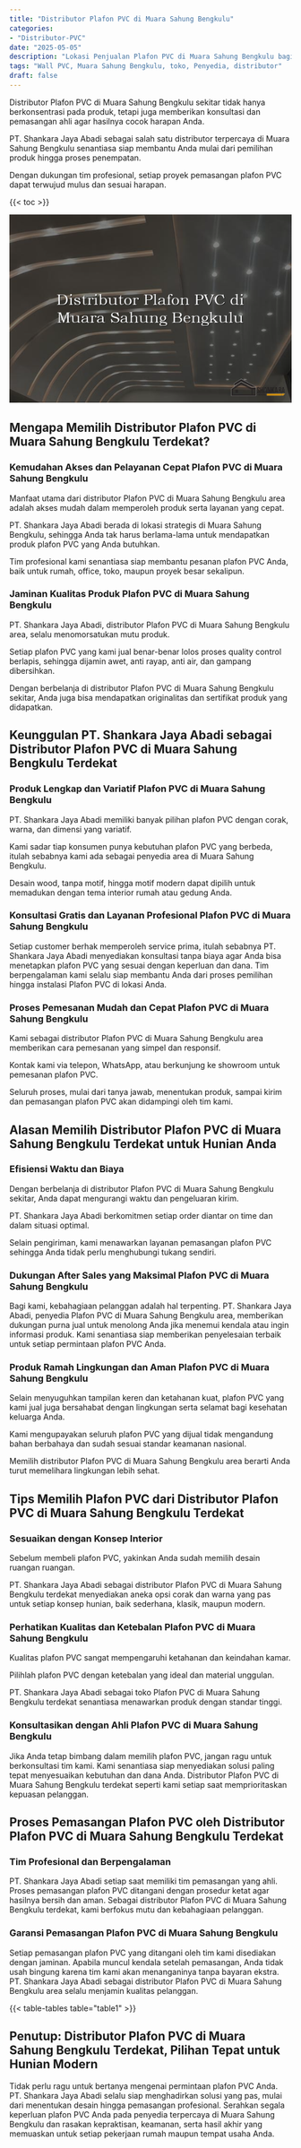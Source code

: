 ```yaml
---
title: "Distributor Plafon PVC di Muara Sahung Bengkulu"
categories: 
- "Distributor-PVC"
date: "2025-05-05"
description: "Lokasi Penjualan Plafon PVC di Muara Sahung Bengkulu bagi hunian, perkantoran, serta ritel. Panel berkualitas, pilihan motif, variasi warna elegan, beserta servis penempatan oleh tenaga ahli ahli serta garansi resmi!|Jasa penyediaan Plafon PVC di Muara Sahung Bengkulu untuk kebutuhan hunian, kantor, maupun gerai, beserta panel berkualitas dan penempatan oleh tenaga ahli profesional dan garansi resmi.|Pilihan Plafon PVC di Muara Sahung Bengkulu yang terbukti untuk rumah, office, serta toko, dengan panel unggulan dan penempatan ditangani oleh tenaga ahli profesional dan garansi resmi.|Penjualan Plafon PVC di Muara Sahung Bengkulu untuk rumah, kantor, dan gerai, beserta material terbaik dan pemasangan dikerjakan oleh tenaga ahli berpengalaman, dilengkapi dengan jaminan resmi.}"
tags: "Wall PVC, Muara Sahung Bengkulu, toko, Penyedia, distributor"
draft: false
---
```


Distributor Plafon PVC di Muara Sahung Bengkulu sekitar tidak hanya berkonsentrasi pada produk, tetapi juga memberikan konsultasi dan pemasangan ahli agar hasilnya cocok harapan Anda.

PT. Shankara Jaya Abadi sebagai salah satu distributor terpercaya di Muara Sahung Bengkulu senantiasa siap membantu Anda mulai dari pemilihan produk hingga proses penempatan.

Dengan dukungan tim profesional, setiap proyek pemasangan plafon PVC dapat terwujud mulus dan sesuai harapan.

{{< toc >}}

![Distributor Plafon PVC di Muara Sahung Bengkulu](/images/Distributor-PVC/Distributor-Plafon-PVC-di-Muara-Sahung-Bengkulu.png)


## Mengapa Memilih Distributor Plafon PVC di Muara Sahung Bengkulu Terdekat?

### Kemudahan Akses dan Pelayanan Cepat Plafon PVC di Muara Sahung Bengkulu

Manfaat utama dari distributor Plafon PVC di Muara Sahung Bengkulu area adalah akses mudah dalam memperoleh produk serta layanan yang cepat.

PT. Shankara Jaya Abadi berada di lokasi strategis di Muara Sahung Bengkulu, sehingga Anda tak harus berlama-lama untuk mendapatkan produk plafon PVC yang Anda butuhkan.

Tim profesional kami senantiasa siap membantu pesanan plafon PVC Anda, baik untuk rumah, office, toko, maupun proyek besar sekalipun.

### Jaminan Kualitas Produk Plafon PVC di Muara Sahung Bengkulu

PT. Shankara Jaya Abadi, distributor Plafon PVC di Muara Sahung Bengkulu area, selalu menomorsatukan mutu produk.

Setiap plafon PVC yang kami jual benar-benar lolos proses quality control berlapis, sehingga dijamin awet, anti rayap, anti air, dan gampang dibersihkan.

Dengan berbelanja di distributor Plafon PVC di Muara Sahung Bengkulu sekitar, Anda juga bisa mendapatkan originalitas dan sertifikat produk yang didapatkan.

## Keunggulan PT. Shankara Jaya Abadi sebagai Distributor Plafon PVC di Muara Sahung Bengkulu Terdekat

### Produk Lengkap dan Variatif Plafon PVC di Muara Sahung Bengkulu

PT. Shankara Jaya Abadi memiliki banyak pilihan plafon PVC dengan corak, warna, dan dimensi yang variatif.

Kami sadar tiap konsumen punya kebutuhan plafon PVC yang berbeda, itulah sebabnya kami ada sebagai penyedia area di Muara Sahung Bengkulu.

Desain wood, tanpa motif, hingga motif modern dapat dipilih untuk memadukan dengan tema interior rumah atau gedung Anda.

### Konsultasi Gratis dan Layanan Profesional Plafon PVC di Muara Sahung Bengkulu

Setiap customer berhak memperoleh service prima, itulah sebabnya PT. Shankara Jaya Abadi menyediakan konsultasi tanpa biaya agar Anda bisa menetapkan plafon PVC yang sesuai dengan keperluan dan dana. Tim berpengalaman kami selalu siap membantu Anda dari proses pemilihan hingga instalasi Plafon PVC di lokasi Anda.

### Proses Pemesanan Mudah dan Cepat Plafon PVC di Muara Sahung Bengkulu

Kami sebagai distributor Plafon PVC di Muara Sahung Bengkulu area memberikan cara pemesanan yang simpel dan responsif.

Kontak kami via telepon, WhatsApp, atau berkunjung ke showroom untuk pemesanan plafon PVC.

Seluruh proses, mulai dari tanya jawab, menentukan produk, sampai kirim dan pemasangan plafon PVC akan didampingi oleh tim kami.

## Alasan Memilih Distributor Plafon PVC di Muara Sahung Bengkulu Terdekat untuk Hunian Anda

### Efisiensi Waktu dan Biaya

Dengan berbelanja di distributor Plafon PVC di Muara Sahung Bengkulu sekitar, Anda dapat mengurangi waktu dan pengeluaran kirim.

PT. Shankara Jaya Abadi berkomitmen setiap order diantar on time dan dalam situasi optimal.

Selain pengiriman, kami menawarkan layanan pemasangan plafon PVC sehingga Anda tidak perlu menghubungi tukang sendiri.

### Dukungan After Sales yang Maksimal Plafon PVC di Muara Sahung Bengkulu

Bagi kami, kebahagiaan pelanggan adalah hal terpenting. PT. Shankara Jaya Abadi, penyedia Plafon PVC di Muara Sahung Bengkulu area, memberikan dukungan purna jual untuk menolong Anda jika menemui kendala atau ingin informasi produk. Kami senantiasa siap memberikan penyelesaian terbaik untuk setiap permintaan plafon PVC Anda.

### Produk Ramah Lingkungan dan Aman Plafon PVC di Muara Sahung Bengkulu

Selain menyuguhkan tampilan keren dan ketahanan kuat, plafon PVC yang kami jual juga bersahabat dengan lingkungan serta selamat bagi kesehatan keluarga Anda.

Kami mengupayakan seluruh plafon PVC yang dijual tidak mengandung bahan berbahaya dan sudah sesuai standar keamanan nasional.

Memilih distributor Plafon PVC di Muara Sahung Bengkulu area berarti Anda turut memelihara lingkungan lebih sehat.

## Tips Memilih Plafon PVC dari Distributor Plafon PVC di Muara Sahung Bengkulu Terdekat

### Sesuaikan dengan Konsep Interior

Sebelum membeli plafon PVC, yakinkan Anda sudah memilih desain ruangan ruangan.

PT. Shankara Jaya Abadi sebagai distributor Plafon PVC di Muara Sahung Bengkulu terdekat menyediakan aneka opsi corak dan warna yang pas untuk setiap konsep hunian, baik sederhana, klasik, maupun modern.

### Perhatikan Kualitas dan Ketebalan Plafon PVC di Muara Sahung Bengkulu

Kualitas plafon PVC sangat mempengaruhi ketahanan dan keindahan kamar.

Pilihlah plafon PVC dengan ketebalan yang ideal dan material unggulan.

PT. Shankara Jaya Abadi sebagai toko Plafon PVC di Muara Sahung Bengkulu terdekat senantiasa menawarkan produk dengan standar tinggi.

### Konsultasikan dengan Ahli Plafon PVC di Muara Sahung Bengkulu

Jika Anda tetap bimbang dalam memilih plafon PVC, jangan ragu untuk berkonsultasi tim kami. Kami senantiasa siap menyediakan solusi paling tepat menyesuaikan kebutuhan dan dana Anda. Distributor Plafon PVC di Muara Sahung Bengkulu terdekat seperti kami setiap saat memprioritaskan kepuasan pelanggan.

## Proses Pemasangan Plafon PVC oleh Distributor Plafon PVC di Muara Sahung Bengkulu Terdekat

### Tim Profesional dan Berpengalaman

PT. Shankara Jaya Abadi setiap saat memiliki tim pemasangan yang ahli. Proses pemasangan plafon PVC ditangani dengan prosedur ketat agar hasilnya bersih dan aman. Sebagai distributor Plafon PVC di Muara Sahung Bengkulu terdekat, kami berfokus mutu dan kebahagiaan pelanggan.

### Garansi Pemasangan Plafon PVC di Muara Sahung Bengkulu

Setiap pemasangan plafon PVC yang ditangani oleh tim kami disediakan dengan jaminan. Apabila muncul kendala setelah pemasangan, Anda tidak usah bingung karena tim kami akan menanganinya tanpa bayaran ekstra. PT. Shankara Jaya Abadi sebagai distributor Plafon PVC di Muara Sahung Bengkulu area selalu menjamin kualitas pelanggan.

{{< table-tables table="table1" >}}

## Penutup: Distributor Plafon PVC di Muara Sahung Bengkulu Terdekat, Pilihan Tepat untuk Hunian Modern

Tidak perlu ragu untuk bertanya mengenai permintaan plafon PVC Anda. PT. Shankara Jaya Abadi selalu siap menghadirkan solusi yang pas, mulai dari menentukan desain hingga pemasangan profesional. Serahkan segala keperluan plafon PVC Anda pada penyedia terpercaya di Muara Sahung Bengkulu dan rasakan kepraktisan, keamanan, serta hasil akhir yang memuaskan untuk setiap pekerjaan rumah maupun tempat usaha Anda.